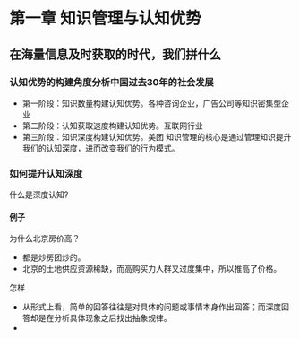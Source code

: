 # 第一章 知识管理与认知优势
## 在海量信息及时获取的时代，我们拼什么
### 认知优势的构建角度分析中国过去30年的社会发展
- 第一阶段：知识数量构建认知优势。各种咨询企业，广告公司等知识密集型企业
- 第二阶段：认知获取速度构建认知优势。互联网行业
- 第三阶段：知识深度构建认知优势。美团
知识管理的核心是通过管理知识提升我们的认知深度，进而改变我们的行为模式。

### 如何提升认知深度
什么是深度认知?
#### 例子
为什么北京房价高？
- 都是炒房团炒的。
- 北京的土地供应资源稀缺，而高购买力人群又过度集中，所以推高了价格。

怎样
- 从形式上看，简单的回答往往是对具体的问题或事情本身作出回答；而深度回答却是在分析具体现象之后找出抽象规律。
- 